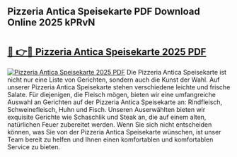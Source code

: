 ## Pizzeria Antica Speisekarte PDF Download Online 2025 kPRvN

# <h2><a href="http://gc9dm1.nevu.top/?p=Pizzeria+Antica+Speisekarte">🔗 👉🔴 Pizzeria Antica Speisekarte 2025 PDF</a></h2>

[![Pizzeria Antica Speisekarte 2025 PDF](https://i.imgur.com/dBaPXMq.png)](http://gc9dm1.nevu.top/?p=Pizzeria+Antica+Speisekarte)
Die Pizzeria Antica Speisekarte ist nicht nur eine Liste von Gerichten, sondern auch die Kunst der Wahl. Auf unserer Pizzeria Antica Speisekarte stehen verschiedene leichte und frische Salate. Für diejenigen, die Fleisch mögen, bieten wir eine umfangreiche Auswahl an Gerichten auf der Pizzeria Antica Speisekarte an: Rindfleisch, Schweinefleisch, Huhn und Fisch. Unseren Auserwählten bieten wir exquisite Gerichte wie Schaschlik und Steak an, die auf einem alten, natürlichen Feuer zubereitet werden. Wenn Sie sich nicht entscheiden können, was Sie von der Pizzeria Antica Speisekarte wünschen, ist unser Team bereit zu helfen und Ihnen einen komfortablen und komfortablen Service zu bieten.
